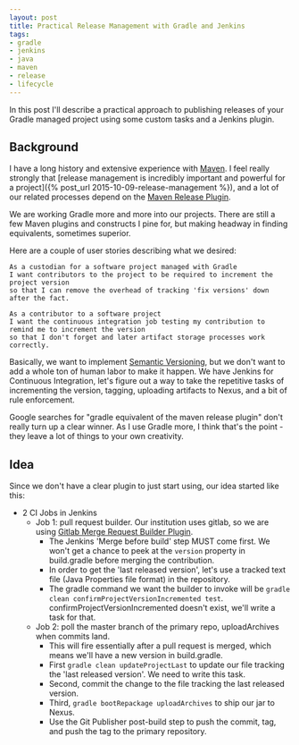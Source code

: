 ```yaml
---
layout: post
title: Practical Release Management with Gradle and Jenkins
tags: 
- gradle
- jenkins
- java
- maven
- release
- lifecycle
---
```


In this post I'll describe a practical approach to publishing releases of your Gradle managed project using some custom tasks and a Jenkins plugin.

## Background

I have a long history and extensive experience with [Maven](http://maven.apache.org). I feel really strongly that [release management is incredibly important and powerful for a project]({% post_url 2015-10-09-release-management %}), and a lot of our related processes depend on the [Maven Release Plugin](https://maven.apache.org/maven-release/maven-release-plugin/).

We are working Gradle more and more into our projects. There are still a few Maven plugins and constructs I pine for, but making headway in finding equivalents, sometimes superior.

Here are a couple of user stories describing what we desired:

```
As a custodian for a software project managed with Gradle
I want contributors to the project to be required to increment the project version
so that I can remove the overhead of tracking 'fix versions' down after the fact.
```

```
As a contributor to a software project
I want the continuous integration job testing my contribution to remind me to increment the version
so that I don't forget and later artifact storage processes work correctly.
```

Basically, we want to implement [Semantic Versioning](http://semver.org), but we don't want to add a whole ton of human labor to make it happen. We have Jenkins for Continuous Integration, let's figure out a way to take the repetitive tasks of incrementing the version, tagging, uploading artifacts to Nexus, and a bit of rule enforcement.

Google searches for "gradle equivalent of the maven release plugin" don't really turn up a clear winner. As I use Gradle more, I think that's the point - they leave a lot of things to your own creativity.

## Idea

Since we don't have a clear plugin to just start using, our idea started like this:

* 2 CI Jobs in Jenkins
  * Job 1: pull request builder. Our institution uses gitlab, so we are using [Gitlab Merge Request Builder Plugin](https://wiki.jenkins-ci.org/display/JENKINS/Gitlab+Merge+Request+Builder+Plugin).
     * The Jenkins 'Merge before build' step MUST come first. We won't get a chance to peek at the `version` property in build.gradle before merging the contribution.
     * In order to get the 'last released version', let's use a tracked text file (Java Properties file format) in the repository.
     * The gradle command we want the builder to invoke will be `gradle clean confirmProjectVersionIncremented test`. confirmProjectVersionIncremented doesn't exist, we'll write a task for that.
  * Job 2: poll the master branch of the primary repo, uploadArchives when commits land.
     * This will fire essentially after a pull request is merged, which means we'll have a new version in build.gradle.
     * First `gradle clean updateProjectLast` to update our file tracking the 'last released version'. We need to write this task.
     * Second, commit the change to the file tracking the last released version.
     * Third, `gradle bootRepackage uploadArchives` to ship our jar to Nexus.
     * Use the Git Publisher post-build step to push the commit, tag, and push the tag to the primary repository.

     
     